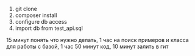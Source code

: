 1) git clone
2) composer install
3) configure db access
4) import db from test_api.sql

15 минут понять что нужно делать,
1 час на поиск примеров и класса для работы с базой,
1 час 50 минут код,
10 минут залить в гит 
